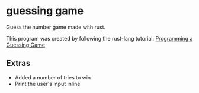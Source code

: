 # guessing game

Guess the number game made with rust.

This program was created by following the rust-lang tutorial: [Programming a Guessing Game](https://doc.rust-lang.org/book/ch02-00-guessing-game-tutorial.html)

## Extras

- Added a number of tries to win
- Print the user's input inline
